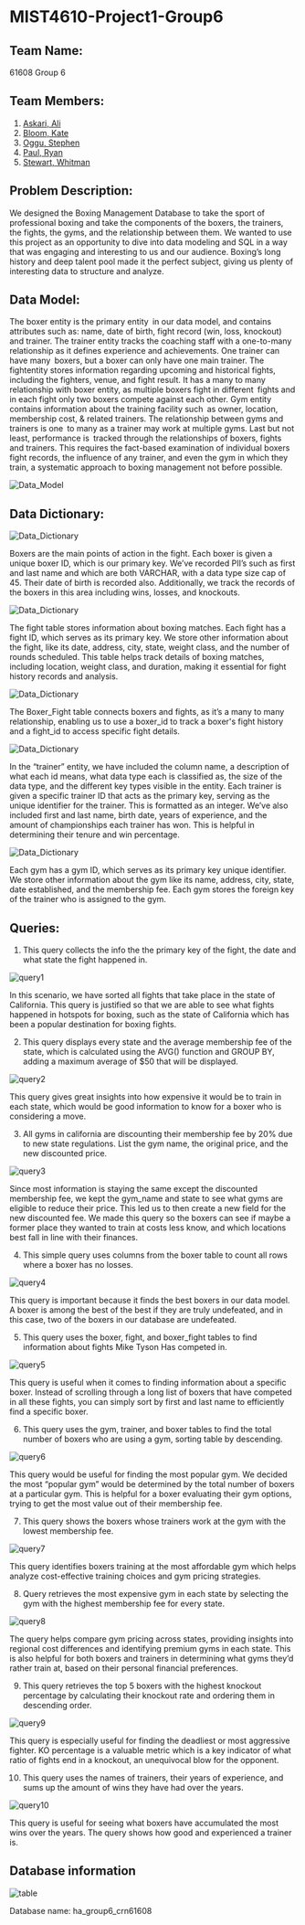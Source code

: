 # MIST4610-Project1-Group6

## Team Name: 
61608 Group 6

## Team Members:
1. [Askari, Ali](https://github.com/AwpDemon/MIST-4610)
2. [Bloom, Kate](https://github.com/kateabloom/first)
3. [Oggu, Stephen](https://github.com/SpeedRacerAMG/MIST4610_group)
4. [Paul, Ryan](https://github.com/ryanpaul434/MIST-Group)
5. [Stewart, Whitman](https://github.com/whitnotmax/MIST4610-Project1-Group6)

## Problem Description:

We designed the Boxing Management Database to take the sport of professional boxing and take the components of the boxers, the trainers, the fights, the gyms, and the relationship between them. We wanted to use this project as an opportunity to dive into data modeling and SQL in a way that was engaging and interesting to us and our audience. Boxing’s long history and deep talent pool made it the perfect subject, giving us plenty of interesting data to structure and analyze.


## Data Model:

The boxer entity is the primary entity in our data model, and contains attributes such as: name, date of birth, fight record (win, loss, knockout) and trainer. The trainer entity tracks the coaching staff with a one-to-many relationship as it defines experience and achievements. One trainer can have many boxers, but a boxer can only have one main trainer. The fightentity stores information regarding upcoming and historical fights, including the fighters, venue, and fight result. It has a many to many relationship with boxer entity, as multiple boxers fight in different fights and in each fight only two boxers compete against each other. Gym entity contains information about the training facility such as owner, location, membership cost, & related trainers. The relationship between gyms and trainers is one to many as a trainer may work at multiple gyms. Last but not least, performance is tracked through the relationships of boxers, fights and trainers. This requires the fact-based examination of individual boxers fight records, the influence of any trainer, and even the gym in which they train, a systematic approach to boxing management not before possible.


![Data_Model](https://i.imgur.com/4MXGfEC.png)

## Data Dictionary:
![Data_Dictionary](https://i.imgur.com/YuOUm5z.png)

Boxers are the main points of action in the fight. Each boxer is given a unique boxer ID, which is our primary key. We’ve recorded PII’s such as first and last name and which are both VARCHAR, with a data type size cap of 45. Their date of birth is recorded also. Additionally, we track the records of the boxers in this area including wins, losses, and knockouts. 



![Data_Dictionary](https://i.imgur.com/yNjY4Zj.png)

The fight table stores information about boxing matches. Each fight has a fight ID, which serves as its primary key. We store other information about the fight, like its date, address, city, state, weight class, and the number of rounds scheduled. This table helps track details of boxing matches, including location, weight class, and duration, making it essential for fight history records and analysis.



![Data_Dictionary](https://i.imgur.com/RZ0YNI2.png)

The Boxer_Fight table connects boxers and fights, as it’s a many to many relationship, enabling us to use a boxer_id to track a boxer's fight history and a fight_id to access specific fight details.



![Data_Dictionary](https://i.imgur.com/WJyC1hu.png)

In the “trainer” entity, we have included the column name, a description of what each id means, what data type each is classified as, the size of the data type, and the different key types visible in the entity. Each trainer is given a specific trainer ID that acts as the primary key, serving as the unique identifier for the trainer. This is formatted as an integer. We’ve also included first and last name, birth date, years of experience, and the amount of championships each trainer has won. This is helpful in determining their tenure and win percentage.



![Data_Dictionary](https://i.imgur.com/nJbouYe.png)

Each gym has a gym ID, which serves as its primary key unique identifier. We store other information about the gym like its name, address, city, state, date established, and the membership fee. Each gym stores the foreign key of the trainer who is assigned to the gym.



## Queries:

1. This query collects the info the the primary key of the fight, the date and what state the fight happened in.

![query1](https://i.imgur.com/RxcABLe.png)

In this scenario, we have sorted all fights that take place in the state of California. This query is justified so that we are able to see what fights happened in hotspots for boxing, such as the state of California which has been a popular destination for boxing fights.
 
 
 
2. This query displays every state and the average membership fee of the state, which is calculated using the AVG() function and GROUP BY, adding a maximum average of $50 that will be displayed.

![query2](https://i.imgur.com/uF284dl.png)

This query gives great insights into how expensive it would be to train in each state, which would be good information to know for a boxer who is considering a move.



3. All gyms in california are discounting their membership fee by 20% due to new state regulations. List the gym name, the original price, and the new discounted price.

![query3](https://i.imgur.com/VaVH0ZP.png)

Since most information is staying the same except the discounted membership fee, we kept the gym_name and state to see what gyms are eligible to reduce their price. This led us to then create a new field for the new discounted fee. We made this query so the boxers can see if maybe a former place they wanted to train at costs less know, and which locations best fall in line with their finances. 



4. This simple query uses columns from the boxer table to count all rows where a boxer has no losses.

![query4](https://i.imgur.com/N3oxOGC.png)

This query is important because it finds the best boxers in our data model. A boxer is among the best of the best if they are truly undefeated, and in this case, two of the boxers in our database are undefeated.



5. This query uses the boxer, fight, and boxer_fight tables to find information about fights Mike Tyson Has competed in. 

![query5](https://i.imgur.com/RFBs8du.png)

This query is useful when it comes to finding information about a specific boxer. Instead of scrolling through a long list of boxers that have competed in all these fights, you can simply sort by first and last name to efficiently find a specific boxer.



6. This query uses the gym, trainer, and boxer tables to find the total number of boxers who are using a gym, sorting table by descending.

![query6](https://i.imgur.com/5tjHnbk.png)

This query would be useful for finding the most popular gym. We decided the most “popular gym” would be determined by the total number of boxers at a particular gym. This is helpful for a boxer evaluating their gym options, trying to get the most value out of their membership fee.



7. This query shows the boxers whose trainers work at the gym with the lowest membership fee.

![query7](https://i.imgur.com/eMpDkJy.png)

This query identifies boxers training at the most affordable gym which helps analyze cost-effective training choices and gym pricing strategies. 



8. Query retrieves the most expensive gym in each state by selecting the gym with the highest membership fee for every state.

![query8](https://i.imgur.com/HaRuiyQ.png)

The query helps compare gym pricing across states, providing insights into regional cost differences and identifying premium gyms in each state. This is also helpful for both boxers and trainers in determining what gyms they’d rather train at, based on their personal financial preferences.



9. This query retrieves the top 5 boxers with the highest knockout percentage by calculating their knockout rate and ordering them in descending order.

![query9](https://i.imgur.com/KLjH2ri.png)

This query is especially useful for finding the deadliest or most aggressive fighter. KO percentage is a valuable metric which is a key indicator of what ratio of fights end in a knockout, an unequivocal blow for the opponent.



10. This query uses the names of trainers, their years of experience, and sums up the amount of wins they have had over the years.

![query10](https://i.imgur.com/PF8NeAK.png)

This query is useful for seeing what boxers have accumulated the most wins over the years. The query shows how good and experienced a trainer is.





## Database information

![table](https://i.imgur.com/yU6vi2a.png)

Database name: ha_group6_crn61608
